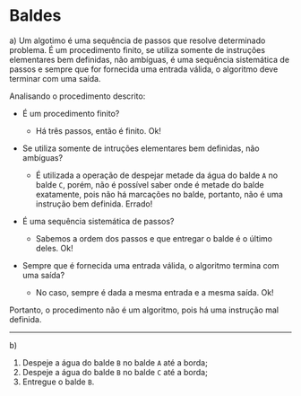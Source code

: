 # Baldes

a) Um algotimo é uma sequência de passos que resolve determinado problema. É um procedimento finito, se utiliza somente de instruções elementares bem definidas, não ambíguas, é uma sequência sistemática de passos e sempre que for fornecida uma entrada válida, o algoritmo deve terminar com uma saída. 

Analisando o procedimento descrito:

* É um procedimento finito?
  * Há três passos, então é finito. Ok! 

* Se utiliza somente de intruções elementares bem definidas, não ambíguas?

  * É utilizada a operação de despejar metade da água do balde `A` no balde `C`, porém, não é possível saber onde é metade do balde exatamente, pois não há marcações no balde, portanto, não é uma instrução bem definida. Errado!

* É uma sequência sistemática de passos?
  * Sabemos a ordem dos passos e que entregar o balde é o último deles. Ok! 

* Sempre que é fornecida uma entrada válida, o algoritmo termina com uma saída?
  * No caso, sempre é dada a mesma entrada e a mesma saída. Ok!

Portanto, o procedimento não é um algoritmo, pois há uma instrução mal definida.

---

b) 

1. Despeje a água do balde `B` no balde `A` até a borda;
2. Despeje a água do balde `B` no balde `C` até a borda;
3. Entregue o balde `B`.